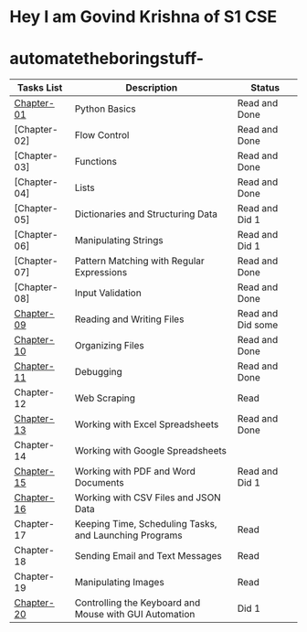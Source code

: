 
# Hey I am Govind Krishna of S1 CSE
# automatetheboringstuff-


|  Tasks List  |               Description                               |         Status         |
| -------------| --------------------------------------------------------| ---------------------- | 
| [Chapter-01](https://github.com/govindkrishna03/automatetheboringstuff-/tree/main/Chapter-0)   |   Python Basics                                         |    Read and Done       |
| [Chapter-02]   |   Flow Control                                          |    Read and Done       |
| [Chapter-03]   |   Functions                                             |    Read and Done       |
| [Chapter-04]   |   Lists                                                 |    Read and Done       |
| [Chapter-05]   |   Dictionaries and Structuring Data                     |    Read and Did 1      |
| [Chapter-06]   |   Manipulating Strings                                  |    Read and Did 1      |
| [Chapter-07]   |   Pattern Matching with Regular Expressions             |    Read and Done       |
| [Chapter-08]   |   Input Validation                                      |    Read and Done       |
| [Chapter-09](https://github.com/govindkrishna03/automatetheboringstuff-/tree/main/Chapter-09)   |   Reading and Writing Files                             |    Read and Did some   |
| [Chapter-10](https://github.com/govindkrishna03/automatetheboringstuff-/tree/main/Chapter-10)   |   Organizing Files                                      |    Read and Done       |
| [Chapter-11](https://github.com/govindkrishna03/automatetheboringstuff-/tree/main/Chapter-11)   |   Debugging                                             |    Read and Done       |
| Chapter-12   |   Web Scraping                                          |    Read                |
| [Chapter-13](https://github.com/govindkrishna03/automatetheboringstuff-/tree/main/Chapter-13)   |   Working with Excel Spreadsheets                       |    Read and Done       |
| Chapter-14   |   Working with Google Spreadsheets                      |                        |
| [Chapter-15](https://github.com/govindkrishna03/automatetheboringstuff-/tree/main/Chapter-15)   |   Working with PDF and Word Documents                   |    Read and Did 1      | 
| [Chapter-16](https://github.com/govindkrishna03/automatetheboringstuff-/tree/main/Chapter-16)   |   Working with CSV Files and JSON Data                  |                        |
| Chapter-17   |   Keeping Time, Scheduling Tasks, and Launching Programs|       Read             |
| Chapter-18   |   Sending Email and Text Messages                       |       Read             |
| Chapter-19   |   Manipulating Images                                   |       Read             |          
| [Chapter-20](https://github.com/govindkrishna03/automatetheboringstuff-/tree/main/Chapter-20)  |   Controlling the Keyboard and Mouse with GUI Automation|    Did 1               |

